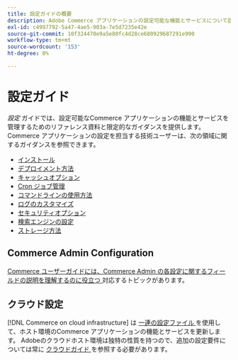 ```yaml
---
title: 設定ガイドの概要
description: Adobe Commerce アプリケーションの設定可能な機能とサービスについて説明します。 デプロイメント、キャッシュ、セキュリティ、その他の重要な設定を管理する方法について説明します。
exl-id: c4997792-5a47-4ae5-903a-7e5d7235e42e
source-git-commit: 10f324478e9a5e80fc4d28ce680929687291e990
workflow-type: tm+mt
source-wordcount: '153'
ht-degree: 0%

---
```


# 設定ガイド

_設定_ ガイドでは、設定可能なCommerce アプリケーションの機能とサービスを管理するためのリファレンス資料と限定的なガイダンスを提供します。 Commerce アプリケーションの設定を担当する技術ユーザーは、次の領域に関するガイダンスを参照できます。

- [インストール](../configuration/bootstrap/initialization.md)
- [デプロイメント方法](../configuration/deployment/overview.md)
- [キャッシュオプション](../configuration/cache/caching-overview.md)
- [Cron ジョブ管理](../configuration/cron/custom-cron.md)
- [コマンドラインの使用方法](../configuration/cli/config-cli.md)
- [ログのカスタマイズ](../configuration/logs/custom-logging.md)
- [セキュリティオプション](../configuration/security/overview.md)
- [検索エンジンの設定](../configuration/search/configure-search-engine.md)
- [ストレージ方法](../configuration/storage/memcached.md)

## Commerce Admin Configuration

[Commerce ユーザーガイドには、Commerce Admin の各設定に関するフィールドの説明を理解するのに役立つ ](https://experienceleague.adobe.com/en/docs/commerce-admin/config/guide-overview) 対応するトピックがあります。

## クラウド設定

[!DNL Commerce on cloud infrastructure] は [ 一連の設定ファイル ](https://experienceleague.adobe.com/docs/commerce-cloud-service/user-guide/configure/overview.html) を使用して、ホスト環境のCommerce アプリケーションの機能とサービスを更新します。 Adobeのクラウドホスト環境は独特の性質を持つので、追加の設定要件については常に [ クラウドガイド ](https://experienceleague.adobe.com/docs/commerce-cloud-service/user-guide/overview.html) を参照する必要があります。
